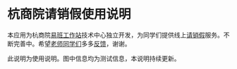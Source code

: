 # 杭商院请销假使用说明

本应用为杭商院[易班工作站](/about)技术中心独立开发，为同学们提供线上[请销假](/student)服务。不断完善中。希望[老师](/teacher)[同学们](/student)多多[反馈](/feedback)，谢谢。

此说明为使用说明。图中信息均为测试信息，本说明持续更新。


